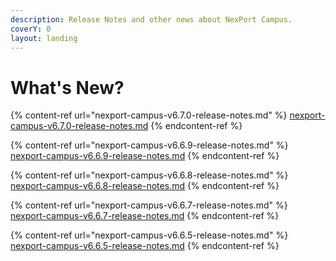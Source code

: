```yaml
---
description: Release Notes and other news about NexPort Campus.
coverY: 0
layout: landing
---
```


# What's New?

{% content-ref url="nexport-campus-v6.7.0-release-notes.md" %}
[nexport-campus-v6.7.0-release-notes.md](nexport-campus-v6.7.0-release-notes.md)
{% endcontent-ref %}

{% content-ref url="nexport-campus-v6.6.9-release-notes.md" %}
[nexport-campus-v6.6.9-release-notes.md](nexport-campus-v6.6.9-release-notes.md)
{% endcontent-ref %}

{% content-ref url="nexport-campus-v6.6.8-release-notes.md" %}
[nexport-campus-v6.6.8-release-notes.md](nexport-campus-v6.6.8-release-notes.md)
{% endcontent-ref %}

{% content-ref url="nexport-campus-v6.6.7-release-notes.md" %}
[nexport-campus-v6.6.7-release-notes.md](nexport-campus-v6.6.7-release-notes.md)
{% endcontent-ref %}

{% content-ref url="nexport-campus-v6.6.5-release-notes.md" %}
[nexport-campus-v6.6.5-release-notes.md](nexport-campus-v6.6.5-release-notes.md)
{% endcontent-ref %}
